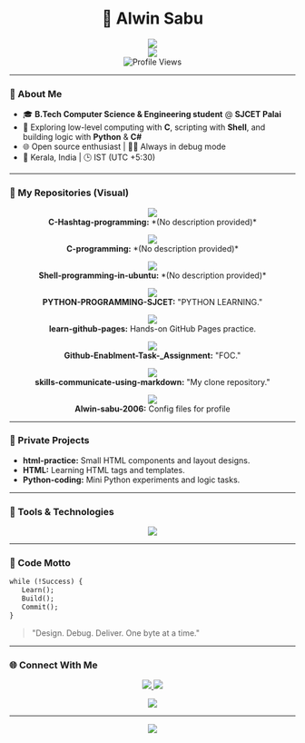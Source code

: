 <h1 align="center">🚀 Alwin Sabu</h1>
<p align="center">
  <img src="https://capsule-render.vercel.app/api?type=wave&color=00ffe1&height=100&section=header" />
  <br/>
  <img src="https://readme-typing-svg.demolab.com?font=Fira+Code&weight=500&pause=1000&center=true&width=435&lines=Tech+Explorer;Lifelong+Learner;Backend+%2B+Shell+Lover;Living+on+Code+and+Coffee"/>
  <br/>
  <img src="https://komarev.com/ghpvc/?username=Alwin-sabu-2006&color=blue" alt="Profile Views"/>
</p>

---

### 👾 About Me

- 🎓 **B.Tech Computer Science & Engineering student** @ **SJCET Palai**
- 🔬 Exploring low-level computing with **C**, scripting with **Shell**, and building logic with **Python** & **C#**
- 🌐 Open source enthusiast | 👨‍🏫 Always in debug mode
- 📍 Kerala, India | 🕒 IST (UTC +5:30)

---

### 📁 My Repositories (Visual)

<p align="center">
  <a href="https://github.com/Alwin-sabu-2006/C-Hashtag-programming">
    <img src="https://github-readme-stats.vercel.app/api/pin/?username=Alwin-sabu-2006&repo=C-Hashtag-programming&theme=radical"/>
  </a><br/>
  <b>C-Hashtag-programming:</b> *(No description provided)*
</p>

<p align="center">
  <a href="https://github.com/Alwin-sabu-2006/C-programming">
    <img src="https://github-readme-stats.vercel.app/api/pin/?username=Alwin-sabu-2006&repo=C-programming&theme=radical"/>
  </a><br/>
  <b>C-programming:</b> *(No description provided)*
</p>

<p align="center">
  <a href="https://github.com/Alwin-sabu-2006/Shell-programming-in-ubuntu">
    <img src="https://github-readme-stats.vercel.app/api/pin/?username=Alwin-sabu-2006&repo=Shell-programming-in-ubuntu&theme=radical"/>
  </a><br/>
  <b>Shell-programming-in-ubuntu:</b> *(No description provided)*
</p>

<p align="center">
  <a href="https://github.com/Alwin-sabu-2006/PYTHON-PROGRAMMING-SJCET">
    <img src="https://github-readme-stats.vercel.app/api/pin/?username=Alwin-sabu-2006&repo=PYTHON-PROGRAMMING-SJCET&theme=radical"/>
  </a><br/>
  <b>PYTHON-PROGRAMMING-SJCET:</b> "PYTHON LEARNING."
</p>

<p align="center">
  <a href="https://github.com/Alwin-sabu-2006/learn-github-pages">
    <img src="https://github-readme-stats.vercel.app/api/pin/?username=Alwin-sabu-2006&repo=learn-github-pages&theme=radical"/>
  </a><br/>
  <b>learn-github-pages:</b> Hands-on GitHub Pages practice.
</p>

<p align="center">
  <a href="https://github.com/Alwin-sabu-2006/Github-Enablment-Task-_Assignment">
    <img src="https://github-readme-stats.vercel.app/api/pin/?username=Alwin-sabu-2006&repo=Github-Enablment-Task-_Assignment&theme=radical"/>
  </a><br/>
  <b>Github-Enablment-Task-_Assignment:</b> "FOC."
</p>

<p align="center">
  <a href="https://github.com/Alwin-sabu-2006/skills-communicate-using-markdown">
    <img src="https://github-readme-stats.vercel.app/api/pin/?username=Alwin-sabu-2006&repo=skills-communicate-using-markdown&theme=radical"/>
  </a><br/>
  <b>skills-communicate-using-markdown:</b> "My clone repository."
</p>

<p align="center">
  <a href="https://github.com/Alwin-sabu-2006/Alwin-sabu-2006">
    <img src="https://github-readme-stats.vercel.app/api/pin/?username=Alwin-sabu-2006&repo=Alwin-sabu-2006&theme=radical"/>
  </a><br/>
  <b>Alwin-sabu-2006:</b> Config files for profile
</p>

---

### 🔐 Private Projects
- **html-practice:** Small HTML components and layout designs.
- **HTML:** Learning HTML tags and templates.
- **Python-coding:** Mini Python experiments and logic tasks.

---

### 🧰 Tools & Technologies
<p align="center">
  <img src="https://skillicons.dev/icons?i=c,cs,python,bash,html,css,vscode,github&theme=dark" />
</p>

---

### 🧭 Code Motto

```txt
while (!Success) {
   Learn();
   Build();
   Commit();
}
```

> "Design. Debug. Deliver. One byte at a time."

---

### 🌐 Connect With Me
<p align="center">
  <a href="https://www.linkedin.com/in/alwin-sabu-256540330/">
    <img src="https://img.shields.io/badge/LinkedIn-Alwin%20Sabu-0077B5?style=for-the-badge&logo=linkedin&logoColor=white" />
  </a>
  <a href="mailto:alwinsabu540@gmail.com">
    <img src="https://img.shields.io/badge/Gmail-alwinsabu540%40gmail.com-D14836?style=for-the-badge&logo=gmail&logoColor=white" />
  </a>
</p>

<p align="center">
  <img src="https://streak-stats.demolab.com?user=Alwin-sabu-2006&theme=dark&date_format=M%20j%5BY%5D"/>
</p>

---

<p align="center">
  <img src="https://capsule-render.vercel.app/api?type=waving&color=00ffe1&height=100&section=footer"/>
</p>

